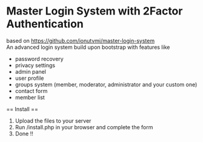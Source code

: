 Master Login System with 2Factor Authentication 
===================  
based on https://github.com/ionutvmi/master-login-system   
An advanced login system build upon bootstrap with features like  
- password recovery  
- privacy settings  
- admin panel  
- user profile  
- groups system (member, moderator, administrator and your custom one)  
- contact form  
- member list  

== Install ==  

1. Upload the files to your server  
2. Run /install.php in your browser and complete the form  
3. Done !!


 
